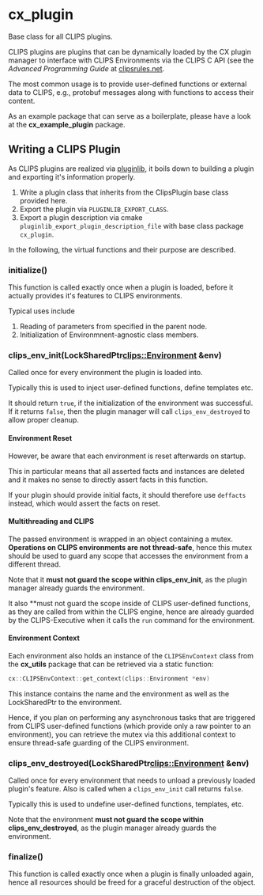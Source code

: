 # cx_plugin
Base class for all CLIPS plugins.

CLIPS plugins are plugins that can be dynamically loaded by the CX plugin
manager to interface with CLIPS Environments via the CLIPS C API (see the
*Advanced Programming Guide* at [clipsrules.net](https://clipsrules.net/).

The most common usage is to provide user-defined functions or external data
to CLIPS, e.g., protobuf messages along with functions to access their content.

As an example package that can serve as a boilerplate, please have a look at the **cx_example_plugin** package.

## Writing a CLIPS Plugin
As CLIPS plugins are realized via [pluginlib](https://docs.ros.org/en/rolling/Tutorials/Beginner-Client-Libraries/Pluginlib.html), it boils down to building a plugin and exporting it's information properly.

1. Write a plugin class that inherits from the ClipsPlugin base class provided here.
2. Export the plugin via `PLUGINLIB_EXPORT_CLASS`.
3. Export a plugin description via cmake `pluginlib_export_plugin_description_file` with base class package `cx_plugin`.

In the following, the virtual functions and their purpose are described.
### initialize()
This function is called exactly once when a plugin is loaded, before it actually provides it's features to CLIPS environments.

Typical uses include
1) Reading of parameters from specified in the parent node.
2) Initialization of Environmnent-agnostic class members.

### clips_env_init(LockSharedPtr<clips::Environment> &env)
Called once for every environment the plugin is loaded into.

Typically this is used to inject user-defined functions, define templates etc.

It should return `true`, if the initialization of the environment was successful. If it returns `false`, then the plugin manager will call `clips_env_destroyed` to allow proper cleanup.

#### Environment Reset
However, be aware that each environment is reset afterwards on startup.

This in particular means that all asserted facts and instances are deleted and it makes no sense to directly assert facts in this function.

If your plugin should provide initial facts, it should therefore use `deffacts` instead, which would assert the facts on reset.

#### Multithreading and CLIPS
The passed environment is wrapped in an object containing a mutex.
**Operations on CLIPS environments are not thread-safe**, hence this mutex should be used to guard any scope that accesses the environment from a different thread.

Note that it **must not guard the scope within clips_env_init**, as the plugin manager already guards the environment.

It also **must not guard the scope inside of CLIPS user-defined functions, as they are called from within the CLIPS engine, hence are already guarded by the CLIPS-Executive when it calls the `run` command for the environment.

#### Environment Context

Each environment also holds an instance of the `CLIPSEnvContext` class from the **cx_utils** package that can be retrieved via a static function:
```c++
cx::CLIPSEnvContext::get_context(clips::Environment *env)
```
This instance contains the name and the environment as well as the LockSharedPtr to the environment.

Hence, if you plan on performing any asynchronous tasks that are triggered from CLIPS user-defined functions (which provide only a raw pointer to an environment), you can retrieve the mutex via this additional context to ensure thread-safe guarding of the CLIPS environment.

### clips_env_destroyed(LockSharedPtr<clips::Environment> &env)
Called once for every environment that needs to unload a previously loaded plugin's feature.
Also is called when a `clips_env_init` call returns `false`.

Typically this is used to undefine user-defined functions, templates, etc.

Note that the environment **must not guard the scope within clips_env_destroyed**, as the plugin manager already guards the environment.

### finalize()
This function is called exactly once when a plugin is finally unloaded again, hence all resources should be freed for a graceful destruction of the object.
